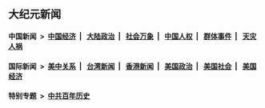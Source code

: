 ## 大纪元新闻

#### 中国新闻 &nbsp;>&nbsp; [中国经济](indexes/ncid283/README.md?09270845) &nbsp;| &nbsp; [大陆政治](indexes/ncid277/README.md?09270845) &nbsp;| &nbsp; [社会万象](indexes/ncid282/README.md?09270845) &nbsp;| &nbsp; [中国人权](indexes/ncid278/README.md?09270845) &nbsp;| &nbsp; [群体事件](indexes/ncid279/README.md?09270845) &nbsp;| &nbsp; [天灾人祸](indexes/ncid280/README.md?09270845)

#### 国际新闻 &nbsp;>&nbsp; [美中关系](indexes/nf1412576/README.md?09270845) &nbsp;| &nbsp; [台湾新闻](indexes/ncid1349361/README.md?09270845) &nbsp;| &nbsp; [香港新闻](indexes/ncid1349362/README.md?09270845) &nbsp;| &nbsp; [美国政治](indexes/ncid1078159/README.md?09270845) &nbsp;| &nbsp; [美国社会](indexes/ncid1078160/README.md?09270845) &nbsp;| &nbsp; [美国经济](indexes/ncid1078158/README.md?09270845)

#### 特别专题 &nbsp;>&nbsp; [中共百年历史](https://github.com/easy2view/epoch-special/blob/master/README.md?09270845)  
